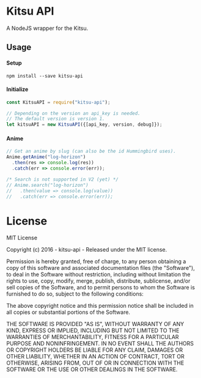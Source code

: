 # Kitsu API

A NodeJS wrapper for the Kitsu.

## Usage

#### Setup
```
npm install --save kitsu-api
```

#### Initialize
```js
const KitsuAPI = require("kitsu-api");

// Depending on the version an api_key is needed.
// The default version is version 1.
let kitsuAPI = new KitsuAPI({[api_key, version, debug]});
```

#### Anime
```js
// Get an anime by slug (can also be the id Hummingbird uses).
Anime.getAnime("log-horizon")
  .then(res => console.log(res))
  .catch(err => console.error(err));

/* Search is not supported in V2 (yet) */
// Anime.search("log-horizon")
//   .then(value => console.log(value))
//   .catch(err => console.error(err));
```

# License

MIT License

Copyright (c) 2016 - kitsu-api - Released under the MIT license.

Permission is hereby granted, free of charge, to any person obtaining a copy
of this software and associated documentation files (the "Software"), to deal
in the Software without restriction, including without limitation the rights
to use, copy, modify, merge, publish, distribute, sublicense, and/or sell
copies of the Software, and to permit persons to whom the Software is
furnished to do so, subject to the following conditions:

The above copyright notice and this permission notice shall be included in all
copies or substantial portions of the Software.

THE SOFTWARE IS PROVIDED "AS IS", WITHOUT WARRANTY OF ANY KIND, EXPRESS OR
IMPLIED, INCLUDING BUT NOT LIMITED TO THE WARRANTIES OF MERCHANTABILITY,
FITNESS FOR A PARTICULAR PURPOSE AND NONINFRINGEMENT. IN NO EVENT SHALL THE
AUTHORS OR COPYRIGHT HOLDERS BE LIABLE FOR ANY CLAIM, DAMAGES OR OTHER
LIABILITY, WHETHER IN AN ACTION OF CONTRACT, TORT OR OTHERWISE, ARISING FROM,
OUT OF OR IN CONNECTION WITH THE SOFTWARE OR THE USE OR OTHER DEALINGS IN THE
SOFTWARE.
